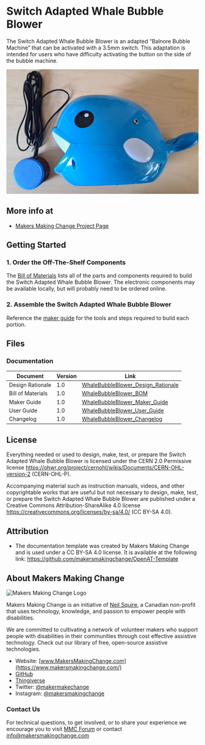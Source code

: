 <!--- Open Source Assistive Technology: GitHub Readme Template --->

 <!--- TITLE Should match the name of the GitHub repository. Choose something descriptive rather than whimsical.  --->
# Switch Adapted Whale Bubble Blower

<!--- SUMMARY A brief summary of the project. What it does, who it is for, how much it costs.  --->
The Switch Adapted Whale Bubble Blower is an adapted “Balnore Bubble Machine” that can be activated with a 3.5mm switch. This adaptation is intended for users who have difficulty activating the button on the side of the bubble machine.

<!--- PHOTO --->
![The switch adapted whale bubble blower with an MMC60 assistive switch.](Photos/Bubble_blower_and_switch.jpeg)

## More info at
 - [Makers Making Change Project Page]([https://makersmakingchange.com/project/switch-adapted-whale-bubble-blower/](https://www.makersmakingchange.com/s/product/whale-bubble-blower/01tJR0000008XObYAM))


## Getting Started
<!--- Include an overall idea of what major steps are required to build the device. --->

### 1. Order the Off-The-Shelf Components
The [Bill of Materials](/Documentation/WhaleBubbleBlower_BOM_v0.1.xlsx) lists all of the parts and components required to build the Switch Adapted Whale Bubble Blower. The electronic components may be available locally, but will probably need to be ordered online. 

### 2. Assemble the Switch Adapted Whale Bubble Blower
Reference the [maker guide](/Documentation/WhaleBubbleBlower_Maker_Guide_v1.0.pdf) for the tools and steps required to build each portion.

## Files
<!---FILES  This section includes all the information and files required to build and modify the device, including documentation, design files, and build files. --->

### Documentation
<!--- DOCUMENTATION --->
| Document | Version | Link |
|----------|---------|------|
| Design Rationale     | 1.0 | [WhaleBubbleBlower_Design_Rationale](/Documentation/WhaleBubbleBlower_Design_Rationale_v0.1.pdf) |
| Bill of Materials    | 1.0 | [WhaleBubbleBlower_BOM](/Documentation/WhaleBubbleBlower_BOM_v0.1.xlsx) |
| Maker Guide       | 1.0 | [WhaleBubbleBlower_Maker_Guide](/Documentation/WhaleBubbleBlower_Maker_Guide_v0.1.pdf) |
| User Guide          | 1.0 | [WhaleBubbleBlower_User_Guide](/Documentation/WhaleBubbleBlower_User_Guide_v0.1.pdf)           |
| Changelog            | 1.0 | [WhaleBubbleBlower_Changelog](/Documentation/WhaleBubbleBlower_Changelog_v0.1.pdf)               |

## License
<!--- LICENSE  Choose an appropriate license. We recommend an open-source hardware compatible license. --->
Everything needed or used to design, make, test, or prepare the Switch Adapted Whale Bubble Blower is licensed under the CERN 2.0 Permissive license <https://ohwr.org/project/cernohl/wikis/Documents/CERN-OHL-version-2> (CERN-OHL-P).

Accompanying material such as instruction manuals, videos, and other copyrightable works that are useful but not necessary to design, make, test, or prepare the Switch Adapted Whale Bubble Blower are published under a Creative Commons Attribution-ShareAlike 4.0 license <https://creativecommons.org/licenses/by-sa/4.0/> (CC BY-SA 4.0).

## Attribution
<!--- ATTRIBUTION Include any information related to the development of the design. This may include who identified the initial challenge, who contributed to the design --->
 - The documentation template was created by Makers Making Change and is used under a CC BY-SA 4.0 license. It is available at the following link: https://github.com/makersmakingchange/OpenAT-Template

<!-- ABOUT MMC START -->
## About Makers Making Change
<img src="https://www.makersmakingchange.com/wp-content/uploads/logo/mmc_logo.svg" width="500" alt="Makers Making Change Logo">

Makers Making Change is an initiative of [Neil Squire](https://www.neilsquire.ca/), a Canadian non-profit that uses technology, knowledge, and passion to empower people with disabilities.

We are committed to cultivating a network of volunteer makers who support people with disabilities in their communities through cost effective assistive technology. Check out our library of free, open-source assistive technologies.

 - Website: [www.MakersMakingChange.com](https://www.makersmakingchange.com/)
 - [GitHub](https://github.com/makersmakingchange)
 - [Thingiverse](https://www.thingiverse.com/makersmakingchange/about)
 - Twitter: [@makermakechange](https://twitter.com/makermakechange)
 - Instagram: [@makersmakingchange](https://www.instagram.com/makersmakingchange)

### Contact Us
For technical questions, to get involved, or to share your experience we encourage you to visit [MMC Forum](https://forum.makersmakingchange.com) or contact info@makersmakingchange.com
<!-- ABOUT MMC END -->
